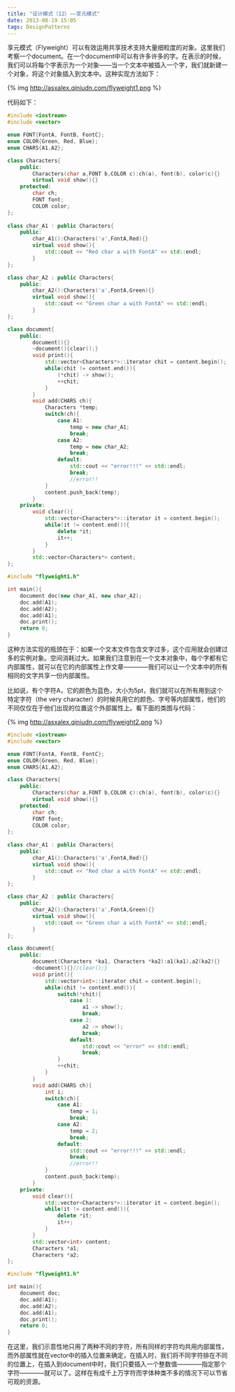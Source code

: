 ```yaml
---
title: "设计模式（12）——享元模式"
date: 2013-08-19 15:05
tags: DesignPatterns
---
```

享元模式（Flyweight）可以有效运用共享技术支持大量细粒度的对象。这里我们考察一个document。在一个document中可以有许多许多的字。在表示的时候，我们可以将每个字表示为一个对象——当一个文本中被插入一个字，我们就新建一个对象，将这个对象插入到文本中。<!--more-->这种实现方法如下：

{% img http://asxalex.qiniudn.com/flyweight1.png %}

代码如下：

```c++ flyweight1.h
#include <iostream>
#include <vector>

enum FONT{FontA, FontB, FontC};
enum COLOR{Green, Red, Blue};
enum CHARS{A1,A2};

class Characters{
    public:
        Characters(char a,FONT b,COLOR c):ch(a), font(b), color(c){}
        virtual void show(){}
    protected:
        char ch;
        FONT font;
        COLOR color;
};
 
class char_A1 : public Characters{
    public:
        char_A1():Characters('a',FontA,Red){}
        virtual void show(){
            std::cout << "Red char a with FontA" << std::endl;
        }
};

class char_A2 : public Characters{
    public:
        char_A2():Characters('a',FontA,Green){}
        virtual void show(){
            std::cout << "Green char a with FontA" << std::endl;
        }
};

class document{
    public:
        document(){}
        ~document(){clear();}
        void print(){
            std::vector<Characters*>::iterator chit = content.begin();
            while(chit != content.end()){
                (*chit) -> show();
                ++chit;
            }
        }
        void add(CHARS ch){
            Characters *temp;
            switch(ch){
                case A1:
                    temp = new char_A1;
                    break;
                case A2:
                    temp = new char_A2;
                    break;
                default:
                    std::cout << "error!!!" << std::endl;
                    break;
                    //error!!
            }
            content.push_back(temp);
        }
    private:
        void clear(){
            std::vector<Characters*>::iterator it = content.begin();
            while(it != content.end()){
                delete *it;
                it++;
            }
        }
        std::vector<Characters*> content;
};
```

```c++ flyweight1.cpp
#include "flyweight1.h"

int main(){
    document doc(new char_A1, new char_A2);
    doc.add(A1);
    doc.add(A2);
    doc.add(A1);
    doc.print();
    return 0;
}
```

这种方法实现的瓶颈在于：如果一个文本文件包含文字过多，这个应用就会创建过多的实例对象。空间消耗过大。如果我们注意到在一个文本对象中，每个字都有它内部属性，就可以在它的内部属性上作文章————我们可以让一个文本中的所有相同的文字共享一份内部属性。

比如说，有个字符A，它的颜色为蓝色，大小为5pt，我们就可以在所有用到这个特定字符（the very character）的时候共用它的颜色、字号等内部属性，他们的不同仅仅在于他们出现的位置这个外部属性上。看下面的类图与代码：

{% img http://asxalex.qiniudn.com/flyweight2.png %}

```c++ flyweight2.h
#include <iostream>
#include <vector>

enum FONT{FontA, FontB, FontC};
enum COLOR{Green, Red, Blue};
enum CHARS{A1,A2};

class Characters{
    public:
        Characters(char a,FONT b,COLOR c):ch(a), font(b), color(c){}
        virtual void show(){}
    protected:
        char ch;
        FONT font;
        COLOR color;
};
 
class char_A1 : public Characters{
    public:
        char_A1():Characters('a',FontA,Red){}
        virtual void show(){
            std::cout << "Red char a with FontA" << std::endl;
        }
};

class char_A2 : public Characters{
    public:
        char_A2():Characters('a',FontA,Green){}
        virtual void show(){
            std::cout << "Green char a with FontA" << std::endl;
        }
};

class document{
    public:
        document(Characters *ka1, Characters *ka2):a1(ka1),a2(ka2){}
        ~document(){}//clear();}
        void print(){
            std::vector<int>::iterator chit = content.begin();
            while(chit != content.end()){
                switch(*chit){
                    case 1:
                        a1 -> show();
                        break;
                    case 2:
                        a2 -> show();
                        break;
                    default:
                        std::cout << "error" << std::endl;
                        break;
                }
                ++chit;
            }
        }
        void add(CHARS ch){
            int i;
            switch(ch){
                case A1:
                    temp = 1;
                    break;
                case A2:
                    temp = 2;
                    break;
                default:
                    std::cout << "error!!!" << std::endl;
                    break;
                    //error!!
            }
            content.push_back(temp);
        }
    private:
        void clear(){
            std::vector<Characters*>::iterator it = content.begin();
            while(it != content.end()){
                delete *it;
                it++;
            }
        }
        std::vector<int> content;
        Characters *a1;
        Characters *a2;
};
```

```c++ flyweight2.cpp
#include "flyweight1.h"

int main(){
    document doc;
    doc.add(A1);
    doc.add(A2);
    doc.add(A1);
    doc.print();
    return 0;
}
```

在这里，我们示意性地只用了两种不同的字符，所有同样的字符均共用内部属性，而外部属性就在vector中的插入位置来确定，在插入时，我们将不同字符排在不同的位置上，在插入到document中时，我们只要插入一个整数值————指定那个字符————就可以了。这样在有成千上万字符而字体种类不多的情况下可以节省可观的资源。
